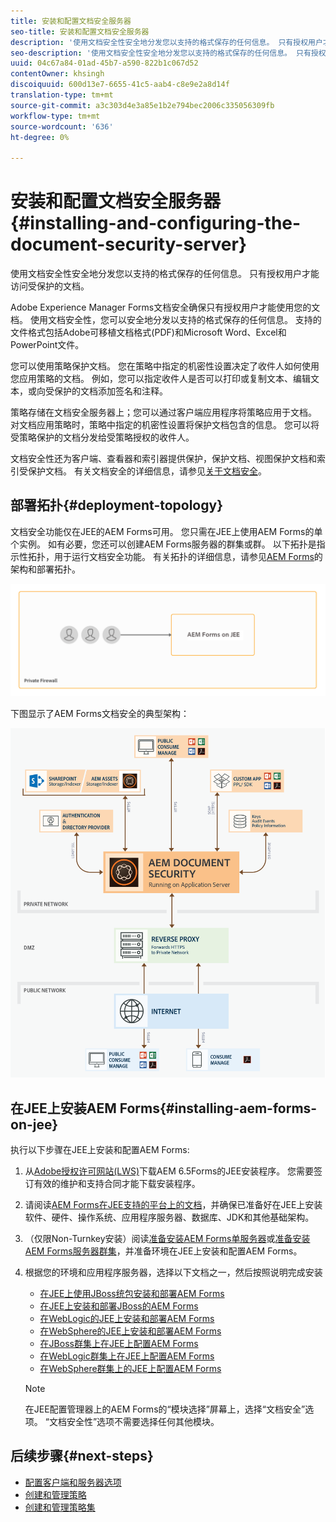 ```yaml
---
title: 安装和配置文档安全服务器
seo-title: 安装和配置文档安全服务器
description: '使用文档安全性安全地分发您以支持的格式保存的任何信息。 只有授权用户才能访问受保护的文档。 '
seo-description: '使用文档安全性安全地分发您以支持的格式保存的任何信息。 只有授权用户才能访问受保护的文档。 '
uuid: 04c67a84-01ad-45b7-a590-822b1c067d52
contentOwner: khsingh
discoiquuid: 600d13e7-6655-41c5-aab4-c8e9e2a8d14f
translation-type: tm+mt
source-git-commit: a3c303d4e3a85e1b2e794bec2006c335056309fb
workflow-type: tm+mt
source-wordcount: '636'
ht-degree: 0%

---
```



# 安装和配置文档安全服务器{#installing-and-configuring-the-document-security-server}

使用文档安全性安全地分发您以支持的格式保存的任何信息。 只有授权用户才能访问受保护的文档。

Adobe Experience Manager Forms文档安全确保只有授权用户才能使用您的文档。 使用文档安全性，您可以安全地分发以支持的格式保存的任何信息。 支持的文件格式包括Adobe可移植文档格式(PDF)和Microsoft Word、Excel和PowerPoint文件。

您可以使用策略保护文档。 您在策略中指定的机密性设置决定了收件人如何使用您应用策略的文档。 例如，您可以指定收件人是否可以打印或复制文本、编辑文本，或向受保护的文档添加签名和注释。

策略存储在文档安全服务器上；您可以通过客户端应用程序将策略应用于文档。 对文档应用策略时，策略中指定的机密性设置将保护文档包含的信息。 您可以将受策略保护的文档分发给受策略授权的收件人。

文档安全性还为客户端、查看器和索引器提供保护，保护文档、视图保护文档和索引受保护文档。 有关文档安全的详细信息，请参见[关于文档安全](/help/forms/using/admin-help/document-security.md)。

## 部署拓扑{#deployment-topology}

文档安全功能仅在JEE的AEM Forms可用。 您只需在JEE上使用AEM Forms的单个实例。 如有必要，您还可以创建AEM Forms服务器的群集或群。 以下拓扑是指示性拓扑，用于运行文档安全功能。 有关拓扑的详细信息，请参见[AEM Forms](aem-forms-architecture-deployment.md)的架构和部署拓扑。

<!--fix above link-->

![](do-not-localize/document-security-server_topology.png)

下图显示了AEM Forms文档安全的典型架构：

![](do-not-localize/document-security-typical-environment.png)

## 在JEE上安装AEM Forms{#installing-aem-forms-on-jee}

执行以下步骤在JEE上安装和配置AEM Forms:

1. 从[Adobe授权许可网站(LWS)](https://licensing.adobe.com/)下载AEM 6.5Forms的JEE安装程序。 您需要签订有效的维护和支持合同才能下载安装程序。
1. 请阅读[AEM Forms在JEE支持的平台上的文档](/help/forms/using/aem-forms-jee-supported-platforms.md)，并确保已准备好在JEE上安装软件、硬件、操作系统、应用程序服务器、数据库、JDK和其他基础架构。
1. （仅限Non-Turnkey安装）阅读[准备安装AEM Forms单服务器](https://www.adobe.com/go/learn_aemforms_prepareInstallsingle_64)或[准备安装AEM Forms服务器群集](https://www.adobe.com/go/learn_aemforms_prepareInstallcluster_64)，并准备环境在JEE上安装和配置AEM Forms。
1. 根据您的环境和应用程序服务器，选择以下文档之一，然后按照说明完成安装

   * [在JEE上使用JBoss统包安装和部署AEM Forms](https://www.adobe.com/go/learn_aemforms_installTurnkey_64)
   * [在JEE上安装和部署JBoss的AEM Forms](https://www.adobe.com/go/learn_aemforms_installJBoss_64)
   * [在WebLogic的JEE上安装和部署AEM Forms](https://www.adobe.com/go/learn_aemforms_installWebLogic_64)
   * [在WebSphere的JEE上安装和部署AEM Forms](https://www.adobe.com/go/learn_aemforms_installWebSphere_64)
   * [在JBoss群集上在JEE上配置AEM Forms](https://www.adobe.com/go/learn_aemforms_clusterJBoss_64)
   * [在WebLogic群集上在JEE上配置AEM Forms](https://www.adobe.com/go/learn_aemforms_clusterWebLogic_64)
   * [在WebSphere群集上的JEE上配置AEM Forms](https://www.adobe.com/go/learn_aemforms_clusterWebSphere_64)

   >[!NOTE]
   >
   >在JEE配置管理器上的AEM Forms的“模块选择”屏幕上，选择“文档安全”选项。 “文档安全性”选项不需要选择任何其他模块。

## 后续步骤{#next-steps}

* [配置客户端和服务器选项](/help/forms/using/admin-help/configuring-client-server-options.md)
* [创建和管理策略](/help/forms/using/admin-help/creating-policies.md)
* [创建和管理策略集](/help/forms/using/admin-help/creating-policy-sets.md)
